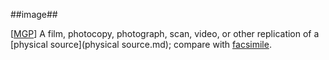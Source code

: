 ##image##

\[[MGP](SOURCES.md#MGP)\] A film, photocopy, photograph, scan, video, or other replication of a [physical source](physical source.md); compare with [facsimile](facsimile.md).
